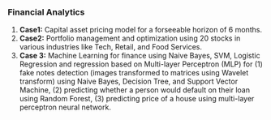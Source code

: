 ### Financial Analytics
1. **Case1:** Capital asset pricing model for a forseeable horizon of 6 months.
2. **Case2:** Portfolio management and optimization using 20 stocks in various industries like Tech, Retail, and Food Services.
3. **Case 3:** Machine Learning for finance using Naive Bayes, SVM, Logistic Regression and regression based on Multi-layer Perceptron (MLP) for (1) fake notes detection (images transformed to matrices using Wavelet transform) using Naive Bayes, Decision Tree, and Support Vector Machine, (2) predicting whether a person would default on their loan using Random Forest, (3) predicting price of a house using multi-layer perceptron neural network.
